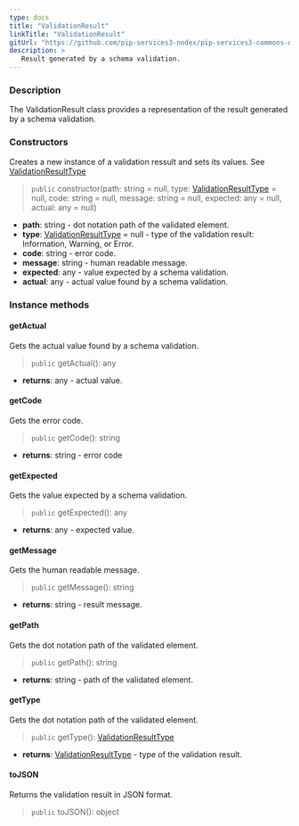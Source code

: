 ```yaml
---
type: docs
title: "ValidationResult"
linkTitle: "ValidationResult"
gitUrl: "https://github.com/pip-services3-nodex/pip-services3-commons-nodex"
description: >
   Result generated by a schema validation.
---
```


### Description

The ValidationResult class provides a representation of the result generated by a schema validation. 

### Constructors
Creates a new instance of a validation ressult and sets its values.
See [ValidationResultType](../validation_result_type)

> `public` constructor(path: string = null, type: [ValidationResultType](../validation_result_type) = null, code: string = null, message: string = null,  expected: any = null, actual: any = null)

- **path**: string - dot notation path of the validated element.
- **type**: [ValidationResultType](../validation_result_type) = null - type of the validation result: Information, Warning, or Error.
- **code**: string - error code.
- **message**: string - human readable message.
- **expected**: any - value expected by a schema validation.
- **actual**: any - actual value found by a schema validation.


### Instance methods

#### getActual
Gets the actual value found by a schema validation.

> `public` getActual(): any

- **returns**: any - actual value.


#### getCode
Gets the error code.

> `public` getCode(): string

- **returns**: string - error code


#### getExpected
Gets the value expected by a schema validation.

> `public` getExpected(): any

- **returns**: any - expected value.


#### getMessage
Gets the human readable message.

> `public` getMessage(): string

- **returns**: string - result message.


#### getPath
Gets the dot notation path of the validated element.

> `public` getPath(): string

- **returns**: string - path of the validated element.


#### getType
Gets the dot notation path of the validated element.

> `public` getType(): [ValidationResultType](../validation_result_type)

- **returns**: [ValidationResultType](../validation_result_type) - type of the validation result.


#### toJSON
 Returns the validation result in JSON format.

> `public` toJSON(): object
